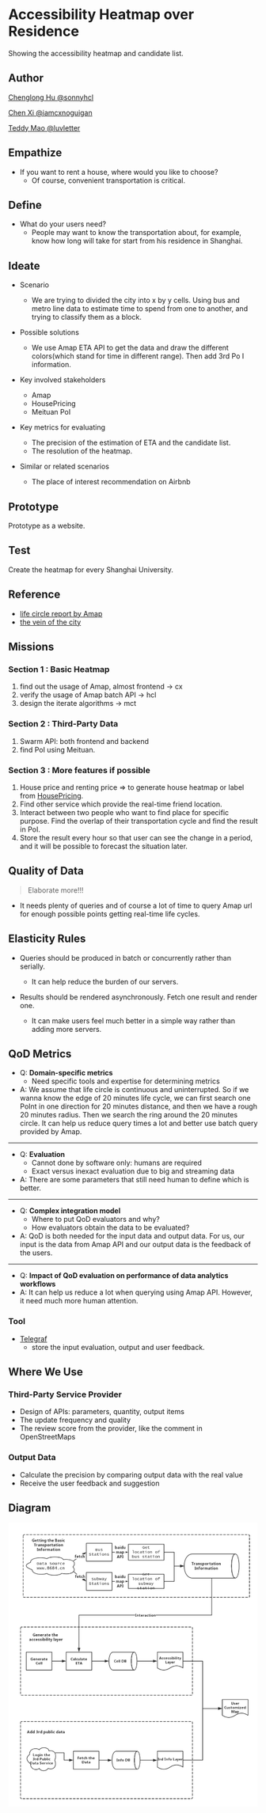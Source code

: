 # Accessibility Heatmap over Residence

Showing the accessibility heatmap and candidate list.

## Author

[Chenglong Hu @sonnyhcl](github.com/sonnyhcl)

[Chen Xi @iamcxnoguigan](github.com/iamcxnoguigan)

[Teddy Mao @luvletter](github.com/luvletter)

## Empathize

- If you want to rent a house, where would you like to choose?
  - Of course, convenient transportation is critical.

## Define

- What do your users need?
  - People may want to know the transportation about, for example, know how long will take for start from his residence in Shanghai.

## Ideate

- Scenario
  - We are trying to divided the city into x by y cells. Using bus and metro line data to estimate time to spend from one to another, and trying to classify them as a block.

- Possible solutions
  - We use Amap ETA API to get the data and draw the different colors(which stand for time in different range). Then add 3rd Po I information.

- Key involved stakeholders
  - Amap
  - HousePricing
  - Meituan PoI

- Key metrics for evaluating
  - The precision of the estimation of ETA and the candidate list.
  - The resolution of the heatmap.

- Similar or related scenarios
  - The place of interest recommendation on Airbnb

## Prototype

Prototype as a website.

## Test

Create the heatmap for every Shanghai University.

## Reference

- [life circle report by Amap](http://report.Amap.com/mobile/life.do)
- [the vein of the city](https://www.96486d9b.xyz/City-Vein/html/shanghai.html)

## Missions

### Section 1 : Basic Heatmap

1. find out the usage of Amap, almost frontend -> cx
2. verify the usage of Amap batch API -> hcl
3. design the iterate algorithms -> mct

### Section 2 : Third-Party Data

1. Swarm API: both frontend and backend
2. find PoI using Meituan.

### Section 3 : More features if possible

1. House price and renting price => to generate house heatmap or label from [HousePricing](https://github.com/PENGZhaoqing/HousePricing).
2. Find other service which provide the real-time friend location.
3. Interact between two people who want to find place for specific purpose. Find the overlap of their transportation cycle and find the result in PoI.
4. Store the result every hour so that user can see the change in a period, and it will be possible to forecast the situation later.

## Quality of Data

> Elaborate more!!!

- It needs plenty of queries and of course a lot of time to query Amap url for enough possible points getting real-time life cycles.

## Elasticity Rules

- Queries should be produced in batch or concurrently rather than serially.
  - It can help reduce the burden of our servers.

- Results should be rendered asynchronously. Fetch one result and render one.
  - It can make users feel much better in a simple way rather than adding more servers.

## QoD Metrics

- Q: **Domain-specific metrics**
  - Need specific tools and expertise for determining metrics
- A: We assume that life circle is continuous and uninterrupted. So if we wanna know the edge of 20 minutes life cycle, we can first search one PoInt in one direction for 20 minutes distance, and then we have a rough 20 minutes radius. Then we search the ring around the 20 minutes circle. It can help us reduce query times a lot and better use batch query provided by Amap.

-------------

- Q: **Evaluation**
  - Cannot done by software only: humans are required
  - Exact versus inexact evaluation due to big and streaming data
- A: There are some parameters that still need human to define which is better.

-------------

- Q: **Complex integration model**
  - Where to put QoD evaluators and why?
  - How evaluators obtain the data to be evaluated?
- A: QoD is both needed for the input data and output data. For us, our input is the data from Amap API and our output data is the feedback of the users.

-------------

- Q: **Impact of QoD evaluation on performance of data analytics workflows**
- A: It can help us reduce a lot when querying using Amap API. However, it need much more human attention.

### Tool

- [Telegraf](http://www.telegraf.rs/)
  - store the input evaluation, output and user feedback.

## Where We Use

### Third-Party Service Provider

- Design of APIs: parameters, quantity, output items
- The update frequency and quality
- The review score from the provider, like the comment in OpenStreetMaps

### Output Data

- Calculate the precision by comparing output data with the real value
- Receive the user feedback and suggestion

## Diagram

![dataflow](image/ASEDataflowFramework.png)